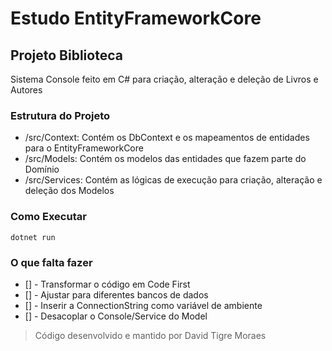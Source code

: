# Estudo EntityFrameworkCore
## Projeto Biblioteca
Sistema Console feito em C# para criação, alteração e deleção de Livros e Autores

### Estrutura do Projeto
- /src/Context: Contém os DbContext e os mapeamentos de entidades para o EntityFrameworkCore
- /src/Models: Contém os modelos das entidades que fazem parte do Domínio
- /src/Services: Contém as lógicas de execução para criação, alteração e deleção dos Modelos

### Como Executar
`dotnet run`

### O que falta fazer
- [] - Transformar o código em Code First
- [] - Ajustar para diferentes bancos de dados
- [] - Inserir a ConnectionString como variável de ambiente
- [] - Desacoplar o Console/Service do Model

> Código desenvolvido e mantido por David Tigre Moraes